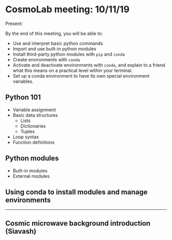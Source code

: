 # CosmoLab meeting: 10/11/19

Present:

By the end of this meeting, you will be able to:

* Use and interpret basic python commands
* Import and use built-in python modules
* Install third-party python modules with `pip` and `conda`
* Create environments with `conda`
* Activate and deactivate environments with `conda`, and explain to a friend what this means on a practical
  level within your terminal.
* Set up a conda environment to have its own special environment variables.

## Python 101

* Variable assignment
* Basic data structures
    - Lists
    - Dictionaries
    - Tuples
* Loop syntax
* Function definitions

## Python modules

* Built-in modules
* External modules

## Using conda to install modules and manage environments


--------------------------
## Cosmic microwave background introduction (Siavash)
